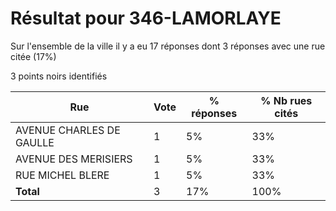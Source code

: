 # Résultat pour 346-LAMORLAYE

Sur l'ensemble de la ville il y a eu 17 réponses dont 3 réponses avec une rue citée (17%)

3 points noirs identifiés

| Rue | Vote | % réponses | % Nb rues cités|
|-----|------|------------|----------------|
| AVENUE CHARLES DE GAULLE | 1 | 5% | 33%|
| AVENUE DES MERISIERS | 1 | 5% | 33%|
| RUE MICHEL BLERE | 1 | 5% | 33%|
| **Total** | 3 | 17% | 100%|
